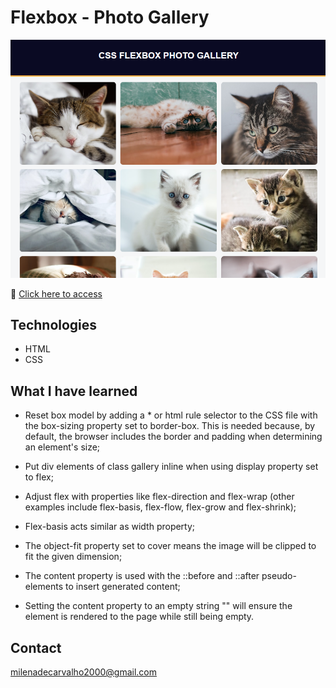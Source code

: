 # Flexbox - Photo Gallery 
![preview](./preview.png)

🔗 [Click here to access](https://carvmi.github.io/flexbox/)
## Technologies 
- HTML
- CSS

## What I have learned
- Reset box model by adding a * or html rule selector to the CSS file with the box-sizing property set to border-box. This is needed because, by default, the browser includes the border and padding when determining an element's size;

- Put div elements of class gallery inline when using display property set to flex;

- Adjust flex with properties like flex-direction and flex-wrap (other examples include flex-basis, flex-flow, flex-grow and flex-shrink);

- Flex-basis acts similar as width property;

- The object-fit property set to cover means the image will be clipped to fit the given dimension;

- The content property is used with the ::before and ::after pseudo-elements to insert generated content;

- Setting the content property to an empty string "" will ensure the element is rendered to the page while still being empty.


## Contact
milenadecarvalho2000@gmail.com
